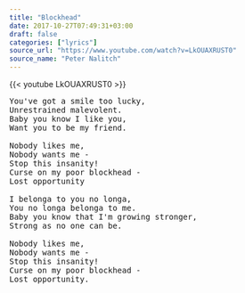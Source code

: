 ```yaml
---
title: "Blockhead"
date: 2017-10-27T07:49:31+03:00
draft: false
categories: ["lyrics"]
source_url: "https://www.youtube.com/watch?v=LkOUAXRUST0"
source_name: "Peter Nalitch"
---
```


<div class="row">
  <div class="col-6">
    {{< youtube LkOUAXRUST0 >}}
  </div>
</div>

<!--more-->

<pre>
You've got a smile too lucky,
Unrestrained malevolent.
Baby you know I like you,
Want you to be my friend.

Nobody likes me,
Nobody wants me -
Stop this insanity!
Curse on my poor blockhead -
Lost opportunity

I belonga to you no longa,
You no longa belonga to me.
Baby you know that I'm growing stronger,
Strong as no one can be.

Nobody likes me,
Nobody wants me -
Stop this insanity!
Curse on my poor blockhead -
Lost opportunity.
</pre>
